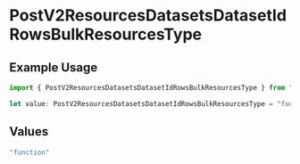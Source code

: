 # PostV2ResourcesDatasetsDatasetIdRowsBulkResourcesType

## Example Usage

```typescript
import { PostV2ResourcesDatasetsDatasetIdRowsBulkResourcesType } from "orq-poc-typescript/models/operations";

let value: PostV2ResourcesDatasetsDatasetIdRowsBulkResourcesType = "function";
```

## Values

```typescript
"function"
```